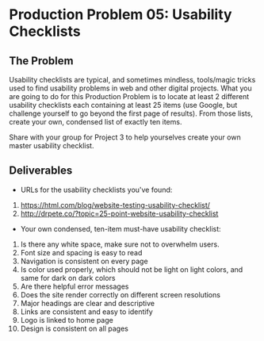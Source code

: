 # Production Problem 05: Usability Checklists

## The Problem

Usability checklists are typical, and sometimes mindless, tools/magic tricks used to find usability
problems in web and other digital projects. What you are going to do for this Production Problem is
to locate at least 2 different usability checklists each containing at least 25 items (use Google,
but challenge yourself to go beyond the first page of results). From those lists, create your own,
condensed list of exactly ten items.

Share with your group for Project 3 to help yourselves create
your own master usability checklist.

## Deliverables

* URLs for the usability checklists you've found:

1. https://html.com/blog/website-testing-usability-checklist/
2. http://drpete.co/?topic=25-point-website-usability-checklist

* Your own condensed, ten-item must-have usability checklist:

1. Is there any white space, make sure not to overwhelm users.
2. Font size and spacing is easy to read
3. Navigation is consistent on every page
4. Is color used properly, which should not be light on light colors, and same for dark on dark colors
5. Are there helpful error messages
6. Does the site render correctly on different screen resolutions
7. Major headings are clear and descriptive
8. Links are consistent and easy to identify
9. Logo is linked to home page
10. Design is consistent on all pages

